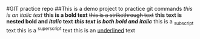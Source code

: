 #GIT practice repo
##This is a demo project to practice git commands
*this is an italic text*
**this is a bold text**
~~this is a strikethrough text~~
**this text is nested bold and _italic_ text**
***this text is both bold and italic***
this is a <sub>subscript</sub> text
this is a <sup>superscript</sup> text
this is an <ins>underlined</ins> text